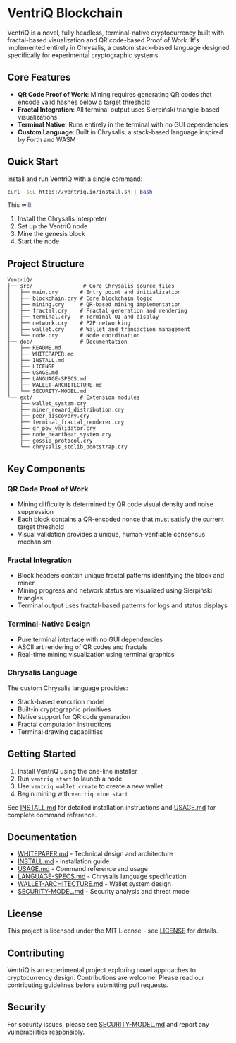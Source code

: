 # VentriQ Blockchain

VentriQ is a novel, fully headless, terminal-native cryptocurrency built with fractal-based visualization and QR code-based Proof of Work. It's implemented entirely in Chrysalis, a custom stack-based language designed specifically for experimental cryptographic systems.

## Core Features

- **QR Code Proof of Work**: Mining requires generating QR codes that encode valid hashes below a target threshold
- **Fractal Integration**: All terminal output uses Sierpiński triangle-based visualizations
- **Terminal Native**: Runs entirely in the terminal with no GUI dependencies
- **Custom Language**: Built in Chrysalis, a stack-based language inspired by Forth and WASM

## Quick Start

Install and run VentriQ with a single command:

```bash
curl -sSL https://ventriq.io/install.sh | bash
```

This will:
1. Install the Chrysalis interpreter
2. Set up the VentriQ node
3. Mine the genesis block
4. Start the node

## Project Structure

```
VentriQ/
├── src/                # Core Chrysalis source files
│   ├── main.cry       # Entry point and initialization
│   ├── blockchain.cry # Core blockchain logic
│   ├── mining.cry     # QR-based mining implementation
│   ├── fractal.cry    # Fractal generation and rendering
│   ├── terminal.cry   # Terminal UI and display
│   ├── network.cry    # P2P networking
│   ├── wallet.cry     # Wallet and transaction management
│   └── node.cry       # Node coordination
├── doc/               # Documentation
│   ├── README.md
│   ├── WHITEPAPER.md
│   ├── INSTALL.md
│   ├── LICENSE
│   ├── USAGE.md
│   ├── LANGUAGE-SPECS.md
│   ├── WALLET-ARCHITECTURE.md
│   └── SECURITY-MODEL.md
└── ext/               # Extension modules
    ├── wallet_system.cry
    ├── miner_reward_distribution.cry
    ├── peer_discovery.cry
    ├── terminal_fractal_renderer.cry
    ├── qr_pow_validator.cry
    ├── node_heartbeat_system.cry
    ├── gossip_protocol.cry
    └── chrysalis_stdlib_bootstrap.cry
```

## Key Components

### QR Code Proof of Work
- Mining difficulty is determined by QR code visual density and noise suppression
- Each block contains a QR-encoded nonce that must satisfy the current target threshold
- Visual validation provides a unique, human-verifiable consensus mechanism

### Fractal Integration
- Block headers contain unique fractal patterns identifying the block and miner
- Mining progress and network status are visualized using Sierpiński triangles
- Terminal output uses fractal-based patterns for logs and status displays

### Terminal-Native Design
- Pure terminal interface with no GUI dependencies
- ASCII art rendering of QR codes and fractals
- Real-time mining visualization using terminal graphics

### Chrysalis Language
The custom Chrysalis language provides:
- Stack-based execution model
- Built-in cryptographic primitives
- Native support for QR code generation
- Fractal computation instructions
- Terminal drawing capabilities

## Getting Started

1. Install VentriQ using the one-line installer
2. Run `ventriq start` to launch a node
3. Use `ventriq wallet create` to create a new wallet
4. Begin mining with `ventriq mine start`

See [INSTALL.md](INSTALL.md) for detailed installation instructions and [USAGE.md](USAGE.md) for complete command reference.

## Documentation

- [WHITEPAPER.md](WHITEPAPER.md) - Technical design and architecture
- [INSTALL.md](INSTALL.md) - Installation guide
- [USAGE.md](USAGE.md) - Command reference and usage
- [LANGUAGE-SPECS.md](LANGUAGE-SPECS.md) - Chrysalis language specification
- [WALLET-ARCHITECTURE.md](WALLET-ARCHITECTURE.md) - Wallet system design
- [SECURITY-MODEL.md](SECURITY-MODEL.md) - Security analysis and threat model

## License

This project is licensed under the MIT License - see [LICENSE](LICENSE) for details.

## Contributing

VentriQ is an experimental project exploring novel approaches to cryptocurrency design. Contributions are welcome! Please read our contributing guidelines before submitting pull requests.

## Security

For security issues, please see [SECURITY-MODEL.md](SECURITY-MODEL.md) and report any vulnerabilities responsibly.
